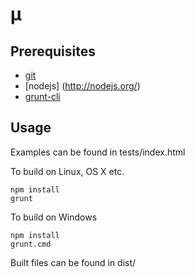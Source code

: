 µ
=

Prerequisites
-------------

 - [git](http://git-scm.com)
 - [nodejs] (http://nodejs.org/)
 - [grunt-cli](https://github.com/gruntjs/grunt-cli)

Usage
-----

Examples can be found in tests/index.html

To build on Linux, OS X etc.

    npm install
    grunt

To build on Windows

    npm install
    grunt.cmd

Built files can be found in dist/